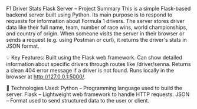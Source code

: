  F1 Driver Stats Flask Server – Project Summary
This is a simple Flask-based backend server built using Python. Its main purpose is to respond to requests for information about Formula 1 drivers.
The server stores driver data like their full name, team, number of race wins, world championships, and country of origin. When someone visits the server in their browser or sends a request (e.g. using Postman or curl), it returns the driver's stats in JSON format.

💡 Key Features:
Built using the Flask web framework.
Can show detailed information about specific drivers through routes like /driver/senna.
Returns a clean 404 error message if a driver is not found.
Runs locally in the browser at http://127.0.0.1:5000/.

📌 Technologies Used:
Python – Programming language used to build the server.
Flask – Lightweight web framework to handle HTTP requests.
JSON – Format used to send structured data to the user or client.
